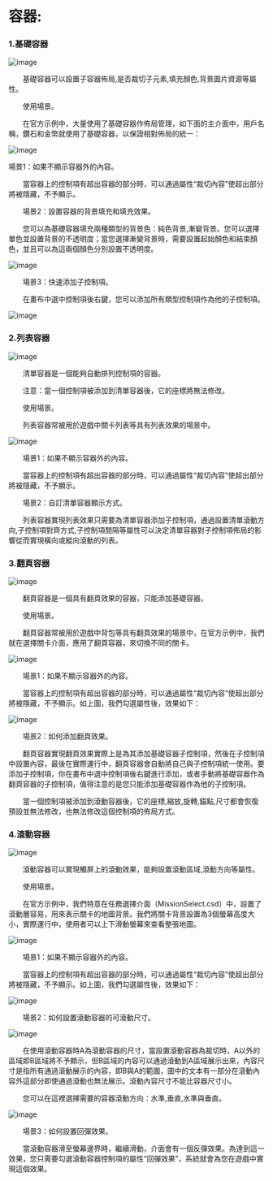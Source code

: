 # 容器:

### 1.基礎容器

![image](res_tw/image001.png)
 
&emsp;&emsp;基礎容器可以設置子容器佈局,是否裁切子元素,填充顏色,背景圖片資源等屬性。

&emsp;&emsp;使用場景。

&emsp;&emsp;在官方示例中，大量使用了基礎容器作佈局管理，如下面的主介面中，用戶名稱，鑽石和金幣就使用了基礎容器，以保證相對佈局的統一：

![image](res_tw/image002.png)
 
場景1：如果不顯示容器外的內容。

&emsp;&emsp;當容器上的控制項有超出容器的部分時，可以通過屬性“裁切內容”使超出部分將被隱藏，不予顯示。

&emsp;&emsp;場景2：設置容器的背景填充和填充效果。

&emsp;&emsp;您可以為基礎容器填充兩種類型的背景色：純色背景,漸變背景。您可以選擇單色並設置背景的不透明度；當您選擇漸變背景時，需要設置起始顏色和結束顏色，並且可以為這兩個顏色分別設置不透明度。

![image](res_tw/image003.png)
 
&emsp;&emsp;場景3：快速添加子控制項。

&emsp;&emsp;在畫布中選中控制項後右鍵，您可以添加所有類型控制項作為他的子控制項。

![image](res_tw/image004.png)
  
### 2.列表容器

![image](res_tw/image005.png)
 
&emsp;&emsp;清單容器是一個能夠自動排列控制項的容器。

&emsp;&emsp;注意：當一個控制項被添加到清單容器後，它的座標將無法修改。

&emsp;&emsp;使用場景。

&emsp;&emsp;列表容器常被用於遊戲中關卡列表等具有列表效果的場景中。

![image](res_tw/image006.png)
 
&emsp;&emsp;場景1：如果不顯示容器外的內容。

&emsp;&emsp;當容器上的控制項有超出容器的部分時，可以通過屬性“裁切內容”使超出部分將被隱藏，不予顯示。

&emsp;&emsp;場景2：自訂清單容器顯示方式。

&emsp;&emsp;列表容器實現列表效果只需要為清單容器添加子控制項，通過設置清單滾動方向,子控制項對齊方式,子控制項間隔等屬性可以決定清單容器對子控制項佈局的影響從而實現橫向或縱向滾動的列表。

### 3.翻頁容器

![image](res_tw/image007.png)
 
&emsp;&emsp;翻頁容器是一個具有翻頁效果的容器，只能添加基礎容器。

&emsp;&emsp;使用場景。

&emsp;&emsp;翻頁容器常被用於遊戲中背包等具有翻頁效果的場景中，在官方示例中，我們就在選擇關卡介面，應用了翻頁容器，來切換不同的關卡。
 
![image](res_tw/image008.png)

&emsp;&emsp;場景1：如果不顯示容器外的內容。

&emsp;&emsp;當容器上的控制項有超出容器的部分時，可以通過屬性“裁切內容”使超出部分將被隱藏，不予顯示。如上圖，我們勾選屬性後，效果如下：

![image](res_tw/image009.png)

&emsp;&emsp;場景2：如何添加翻頁效果。

&emsp;&emsp;翻頁容器實現翻頁效果實際上是為其添加基礎容器子控制項，然後在子控制項中設置內容，最後在實際運行中，翻頁容器會自動將自己與子控制項統一使用。要添加子控制項，你在畫布中選中控制項後右鍵進行添加，或者手動將基礎容器作為翻頁容器的子控制項，值得注意的是您只能添加基礎容器作為他的子控制項。

&emsp;&emsp;當一個控制項被添加到滾動容器後，它的座標,縮放,旋轉,錨點,尺寸都會恢復預設並無法修改，也無法修改這個控制項的佈局方式。
 
### 4.滾動容器

![image](res_tw/image010.png)
 
&emsp;&emsp;滾動容器可以實現觸屏上的滾動效果，能夠設置滾動區域,滾動方向等屬性。

&emsp;&emsp;使用場景。

&emsp;&emsp;在官方示例中，我們特意在任務選擇介面（MissionSelect.csd）中，設置了滾動層容易，用來表示關卡的地圖背景。我們將關卡背景設置為3個螢幕高度大小，實際運行中，使用者可以上下滑動螢幕來查看整張地圖。

![image](res_tw/image011.png)
 
&emsp;&emsp;場景1：如果不顯示容器外的內容。

&emsp;&emsp;當容器上的控制項有超出容器的部分時，可以通過屬性“裁切內容”使超出部分將被隱藏，不予顯示。如上圖，我們勾選屬性後，效果如下：

![image](res_tw/image012.png)
 
&emsp;&emsp;場景2：如何設置滾動容器的可滾動尺寸。

![image](res/image013.png)
 
&emsp;&emsp;在使用滾動容器時A為滾動容器的尺寸，當設置滾動容器為裁切時，A以外的區域即B區域將不予顯示，但B區域的內容可以通過滾動到A區域展示出來，內容尺寸是指所有通過滾動展示的內容，即B與A的範圍，圖中的文本有一部分在滾動內容外這部分即使通過滾動也無法展示。滾動內容尺寸不能比容器尺寸小。

&emsp;&emsp;您可以在這裡選擇需要的容器滾動方向：水準,垂直,水準與垂直。

![image](res_tw/image014.png)
 
&emsp;&emsp;場景3：如何設置回彈效果。

&emsp;&emsp;當滾動容器滑至螢幕邊界時，繼續滑動，介面會有一個反彈效果。為達到這一效果，您只需要勾選滾動容器控制項的屬性“回彈效果”，系統就會為您在遊戲中實現這個效果。








